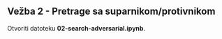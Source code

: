 ## Vežba 2 - Pretrage sa suparnikom/protivnikom

Otvoriti datoteku **02-search-adversarial.ipynb**.
